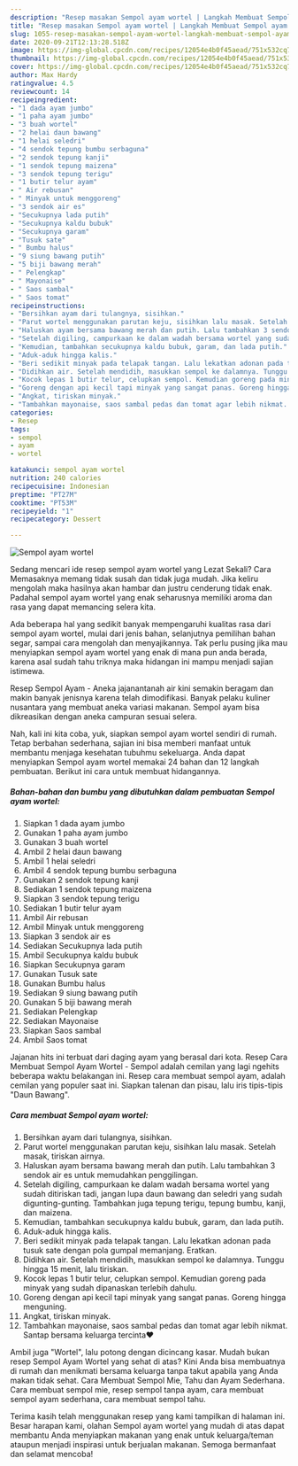 ```yaml
---
description: "Resep masakan Sempol ayam wortel | Langkah Membuat Sempol ayam wortel Yang Mudah Dan Praktis"
title: "Resep masakan Sempol ayam wortel | Langkah Membuat Sempol ayam wortel Yang Mudah Dan Praktis"
slug: 1055-resep-masakan-sempol-ayam-wortel-langkah-membuat-sempol-ayam-wortel-yang-mudah-dan-praktis
date: 2020-09-21T12:13:28.518Z
image: https://img-global.cpcdn.com/recipes/12054e4b0f45aead/751x532cq70/sempol-ayam-wortel-foto-resep-utama.jpg
thumbnail: https://img-global.cpcdn.com/recipes/12054e4b0f45aead/751x532cq70/sempol-ayam-wortel-foto-resep-utama.jpg
cover: https://img-global.cpcdn.com/recipes/12054e4b0f45aead/751x532cq70/sempol-ayam-wortel-foto-resep-utama.jpg
author: Max Hardy
ratingvalue: 4.5
reviewcount: 14
recipeingredient:
- "1 dada ayam jumbo"
- "1 paha ayam jumbo"
- "3 buah wortel"
- "2 helai daun bawang"
- "1 helai seledri"
- "4 sendok tepung bumbu serbaguna"
- "2 sendok tepung kanji"
- "1 sendok tepung maizena"
- "3 sendok tepung terigu"
- "1 butir telur ayam"
- " Air rebusan"
- " Minyak untuk menggoreng"
- "3 sendok air es"
- "Secukupnya lada putih"
- "Secukupnya kaldu bubuk"
- "Secukupnya garam"
- "Tusuk sate"
- " Bumbu halus"
- "9 siung bawang putih"
- "5 biji bawang merah"
- " Pelengkap"
- " Mayonaise"
- " Saos sambal"
- " Saos tomat"
recipeinstructions:
- "Bersihkan ayam dari tulangnya, sisihkan."
- "Parut wortel menggunakan parutan keju, sisihkan lalu masak. Setelah masak, tiriskan airnya."
- "Haluskan ayam bersama bawang merah dan putih. Lalu tambahkan 3 sendok air es untuk memudahkan penggilingan."
- "Setelah digiling, campurkaan ke dalam wadah bersama wortel yang sudah ditiriskan tadi, jangan lupa daun bawang dan seledri yang sudah digunting-gunting. Tambahkan juga tepung terigu, tepung bumbu, kanji, dan maizena."
- "Kemudian, tambahkan secukupnya kaldu bubuk, garam, dan lada putih."
- "Aduk-aduk hingga kalis."
- "Beri sedikit minyak pada telapak tangan. Lalu lekatkan adonan pada tusuk sate dengan pola gumpal memanjang. Eratkan."
- "Didihkan air. Setelah mendidih, masukkan sempol ke dalamnya. Tunggu hingga 15 menit, lalu tiriskan."
- "Kocok lepas 1 butir telur, celupkan sempol. Kemudian goreng pada minyak yang sudah dipanaskan terlebih dahulu."
- "Goreng dengan api kecil tapi minyak yang sangat panas. Goreng hingga menguning."
- "Angkat, tiriskan minyak."
- "Tambahkan mayonaise, saos sambal pedas dan tomat agar lebih nikmat. Santap bersama keluarga tercinta❤"
categories:
- Resep
tags:
- sempol
- ayam
- wortel

katakunci: sempol ayam wortel 
nutrition: 240 calories
recipecuisine: Indonesian
preptime: "PT27M"
cooktime: "PT53M"
recipeyield: "1"
recipecategory: Dessert

---
```



![Sempol ayam wortel](https://img-global.cpcdn.com/recipes/12054e4b0f45aead/751x532cq70/sempol-ayam-wortel-foto-resep-utama.jpg)

Sedang mencari ide resep sempol ayam wortel yang Lezat Sekali? Cara Memasaknya memang tidak susah dan tidak juga mudah. Jika keliru mengolah maka hasilnya akan hambar dan justru cenderung tidak enak. Padahal sempol ayam wortel yang enak seharusnya memiliki aroma dan rasa yang dapat memancing selera kita.

Ada beberapa hal yang sedikit banyak mempengaruhi kualitas rasa dari sempol ayam wortel, mulai dari jenis bahan, selanjutnya pemilihan bahan segar, sampai cara mengolah dan menyajikannya. Tak perlu pusing jika mau menyiapkan sempol ayam wortel yang enak di mana pun anda berada, karena asal sudah tahu triknya maka hidangan ini mampu menjadi sajian istimewa.

Resep Sempol Ayam - Aneka jajanantanah air kini semakin beragam dan makin banyak jenisnya karena telah dimodifikasi. Banyak pelaku kuliner nusantara yang membuat aneka variasi makanan. Sempol ayam bisa dikreasikan dengan aneka campuran sesuai selera.


Nah, kali ini kita coba, yuk, siapkan sempol ayam wortel sendiri di rumah. Tetap berbahan sederhana, sajian ini bisa memberi manfaat untuk membantu menjaga kesehatan tubuhmu sekeluarga. Anda dapat menyiapkan Sempol ayam wortel memakai 24 bahan dan 12 langkah pembuatan. Berikut ini cara untuk membuat hidangannya.

<!--inarticleads1-->

##### Bahan-bahan dan bumbu yang dibutuhkan dalam pembuatan Sempol ayam wortel:

1. Siapkan 1 dada ayam jumbo
1. Gunakan 1 paha ayam jumbo
1. Gunakan 3 buah wortel
1. Ambil 2 helai daun bawang
1. Ambil 1 helai seledri
1. Ambil 4 sendok tepung bumbu serbaguna
1. Gunakan 2 sendok tepung kanji
1. Sediakan 1 sendok tepung maizena
1. Siapkan 3 sendok tepung terigu
1. Sediakan 1 butir telur ayam
1. Ambil  Air rebusan
1. Ambil  Minyak untuk menggoreng
1. Siapkan 3 sendok air es
1. Sediakan Secukupnya lada putih
1. Ambil Secukupnya kaldu bubuk
1. Siapkan Secukupnya garam
1. Gunakan Tusuk sate
1. Gunakan  Bumbu halus
1. Sediakan 9 siung bawang putih
1. Gunakan 5 biji bawang merah
1. Sediakan  Pelengkap
1. Sediakan  Mayonaise
1. Siapkan  Saos sambal
1. Ambil  Saos tomat


Jajanan hits ini terbuat dari daging ayam yang berasal dari kota. Resep Cara Membuat Sempol Ayam Wortel - Sempol adalah cemilan yang lagi ngehits beberapa waktu belakangan ini. Resep cara membuat sempol ayam, adalah cemilan yang populer saat ini. Siapkan talenan dan pisau, lalu iris tipis-tipis &#34;Daun Bawang&#34;. 

<!--inarticleads2-->

##### Cara membuat Sempol ayam wortel:

1. Bersihkan ayam dari tulangnya, sisihkan.
1. Parut wortel menggunakan parutan keju, sisihkan lalu masak. Setelah masak, tiriskan airnya.
1. Haluskan ayam bersama bawang merah dan putih. Lalu tambahkan 3 sendok air es untuk memudahkan penggilingan.
1. Setelah digiling, campurkaan ke dalam wadah bersama wortel yang sudah ditiriskan tadi, jangan lupa daun bawang dan seledri yang sudah digunting-gunting. Tambahkan juga tepung terigu, tepung bumbu, kanji, dan maizena.
1. Kemudian, tambahkan secukupnya kaldu bubuk, garam, dan lada putih.
1. Aduk-aduk hingga kalis.
1. Beri sedikit minyak pada telapak tangan. Lalu lekatkan adonan pada tusuk sate dengan pola gumpal memanjang. Eratkan.
1. Didihkan air. Setelah mendidih, masukkan sempol ke dalamnya. Tunggu hingga 15 menit, lalu tiriskan.
1. Kocok lepas 1 butir telur, celupkan sempol. Kemudian goreng pada minyak yang sudah dipanaskan terlebih dahulu.
1. Goreng dengan api kecil tapi minyak yang sangat panas. Goreng hingga menguning.
1. Angkat, tiriskan minyak.
1. Tambahkan mayonaise, saos sambal pedas dan tomat agar lebih nikmat. Santap bersama keluarga tercinta❤


Ambil juga &#34;Wortel&#34;, lalu potong dengan dicincang kasar. Mudah bukan resep Sempol Ayam Wortel yang sehat di atas? Kini Anda bisa membuatnya di rumah dan menikmati bersama keluarga tanpa takut apabila yang Anda makan tidak sehat. Cara Membuat Sempol Mie, Tahu dan Ayam Sederhana. Cara membuat sempol mie, resep sempol tanpa ayam, cara membuat sempol ayam sederhana, cara membuat sempol tahu. 

Terima kasih telah menggunakan resep yang kami tampilkan di halaman ini. Besar harapan kami, olahan Sempol ayam wortel yang mudah di atas dapat membantu Anda menyiapkan makanan yang enak untuk keluarga/teman ataupun menjadi inspirasi untuk berjualan makanan. Semoga bermanfaat dan selamat mencoba!
